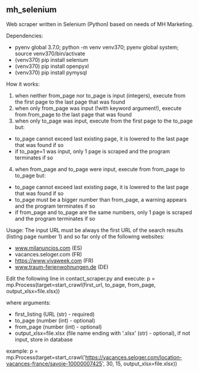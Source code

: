 ## mh_selenium

Web scraper written in Selenium (Python) based on needs of MH Marketing.

Dependencies:
- pyenv global 3.7.0; python -m venv venv370; pyenv global system; source venv370/bin/activate
- (venv370) pip install selenium
- (venv370) pip install openpyxl
- (venv370) pip install pymysql

How it works:
1. when neither from_page nor to_page is input (integers), execute from the first page to the last page that was found
2. when only from_page was input (!with keyword argument!), execute from from_page to the last page that was found
3. when only to_page was input, execute from the first page to the to_page but:
- to_page cannot exceed last existing page, it is lowered to the last page that was found if so
- if to_page=1 was input, only 1 page is scraped and the program terminates if so
4. when from_page and to_page were input, execute from from_page to to_page but:
- to_page cannot exceed last existing page, it is lowered to the last page that was found if so
- to_page must be a bigger number than from_page, a warning appears and the program terminates if so
- if from_page and to_page are the same numbers, only 1 page is scraped and the program terminates if so
     
Usage:
The input URL must be always the first URL of the search results (listing page number 1) and so far only of the following websites:
- www.milanuncios.com (ES)
- vacances.seloger.com (FR)
- https://www.vivaweek.com (FR)
- www.traum-ferienwohnungen.de (DE)

Edit the following line in contact_scraper.py and execute:
p = mp.Process(target=start_crawl(first_url, to_page, from_page, output_xlsx=file.xlsx))

where arguments: 
- first_listing (URL (str) - required)
- to_page (number (int) - optional)
- from_page (number (int) - optional)
- output_xlsx=file.xlsx (file name ending with '.xlsx' (str) - optional), if not input, store in database
  
example:
p = mp.Process(target=start_crawl('https://vacances.seloger.com/location-vacances-france/savoie-10000007425', 30, 15, output_xlsx=file.xlsx))
